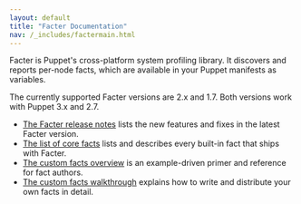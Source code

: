 ```yaml
---
layout: default
title: "Facter Documentation"
nav: /_includes/factermain.html
---
```


Facter is Puppet's cross-platform system profiling library. It discovers and reports per-node facts, which are available in your Puppet manifests as variables.

The currently supported Facter versions are 2.x and 1.7. Both versions work with Puppet 3.x and 2.7.

* [The Facter release notes](/facter/latest/release_notes.html) lists the new features and fixes in the latest Facter version.
* [The list of core facts](/facter/latest/core_facts.html) lists and describes every built-in fact that ships with Facter.
* [The custom facts overview](/facter/latest/fact_overview.html) is an example-driven primer and reference for fact authors.
* [The custom facts walkthrough](/facter/latest/custom_facts.html) explains how to write and distribute your own facts in detail.
